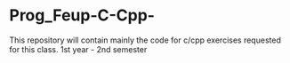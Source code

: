 # Prog_Feup-C-Cpp-
This repository will contain mainly the code for c/cpp exercises requested for this class.
1st year - 2nd semester
